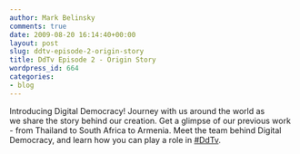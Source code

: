 ```yaml
---
author: Mark Belinsky
comments: true
date: 2009-08-20 16:14:40+00:00
layout: post
slug: ddtv-episode-2-origin-story
title: DdTv Episode 2 - Origin Story
wordpress_id: 664
categories:
- blog
---
```




Introducing Digital Democracy! Journey with us around the world as we share the story behind our creation. Get a glimpse of our previous work - from Thailand to South Africa to Armenia. Meet the team behind Digital Democracy, and learn how you can play a role in [#DdTv](http://twitter.com/search?q=%23DdTv).
